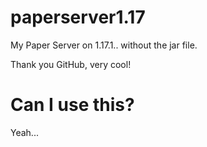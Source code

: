 # paperserver1.17
My Paper Server on 1.17.1.. without the jar file. 

Thank you GitHub, very cool!


# Can I use this?
Yeah...
